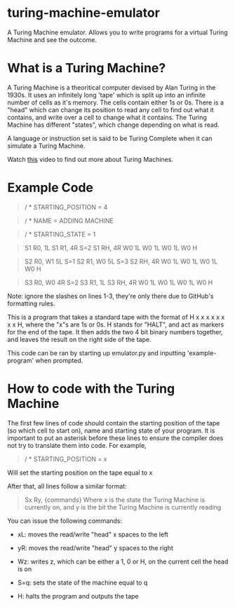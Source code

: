 # turing-machine-emulator
A Turing Machine emulator. Allows you to write programs for a virtual Turing Machine and see the outcome.

# What is a Turing Machine?
A Turing Machine is a theoritical computer devised by Alan Turing in the 1930s. It uses an infinitely long 'tape' which is split up into an infinite number of cells as it's memory. The cells contain either 1s or 0s. There is a "head" which can change its position to read any cell to find out what it contains, and write over a cell to change what it contains. The Turing Machine has different "states", which change depending on what is read.

A language or instruction set is said to be Turing Complete when it can simulate a Turing Machine.

Watch [this](https://www.youtube.com/watch?v=dNRDvLACg5Q) video to find out more about Turing Machines.

# Example Code

> / * STARTING_POSITION = 4

> / * NAME = ADDING MACHINE

> / * STARTING_STATE = 1

> S1 R0, 1L
> S1 R1, 4R S=2
> S1 RH, 4R W0 1L W0 1L W0 1L W0 H

> S2 R0, W1 5L S=1
> S2 R1, W0 5L S=3
> S2 RH, 4R W0 1L W0 1L W0 1L W0 H

> S3 R0, W0 4R S=2
> S3 R1, 1L
> S3 RH, 4R W0 1L W0 1L W0 1L W0 H

Note: ignore the slashes on lines 1-3, they're only there due to GitHub's formatting rules.

This is a program that takes a standard tape with the format of H x x x x x x x x H, where the "x"s are 1s or 0s. H stands for "HALT", and act as markers for the end of the tape. It then adds the two 4 bit binary numbers together, and leaves the result on the right side of the tape. 

This code can be ran by starting up emulator.py and inputting 'example-program' when prompted.

# How to code with the Turing Machine

The first few lines of code should contain the starting position of the tape (so which cell to start on), name and starting state of your program. It is important to put an asterisk before these lines to ensure the compiler does not try to translate them into code. For example,

> / * STARTING_POSITION = x

Will set the starting position on the tape equal to x

After that, all lines follow a similar format:

> Sx Ry, {commands}
Where x is the state the Turing Machine is currently on, and y is the bit the Turing Machine is currently reading

You can issue the following commands:

* xL: moves the read/write "head" x spaces to the left

* yR: moves the read/write "head" y spaces to the right

* Wz: writes z, which can be either a 1, 0 or H, on the current cell the head is on

* S=q: sets the state of the machine equal to q

* H: halts the program and outputs the tape


